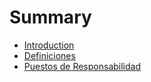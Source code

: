 # Summary

* [Introduction](README.md)
* [Definiciones](chapter1.md)
* [Puestos de Responsabilidad](puestos_de_responsabilidad.md)

